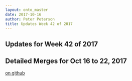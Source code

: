 ```yaml
---
layout: onto_master
date: 2017-10-16
author: Peter Peterson
title: Updates Week 42 of 2017
---
```

Updates for Week 42 of 2017
---------------------------

Detailed Merges for Oct 16 to 22, 2017
--------------------------------------
[on github](https://github.com/mantidproject/mantid/pulls?q=is%3Apr+merged%3A2017-10-17..2017-10-22)

